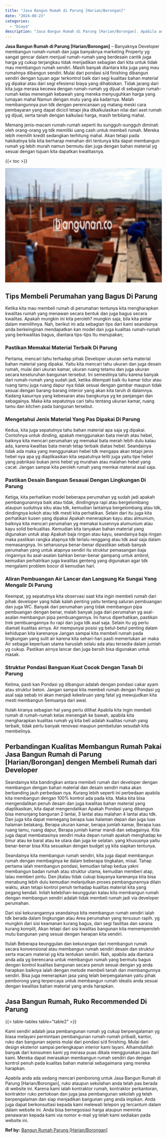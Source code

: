 ```yaml
---
title: "Jasa Bangun Rumah di Parung [Harian/Borongan]"
date: "2024-08-23"
categories: 
  - "biaya"
description: "Jasa Bangun Rumah di Parung [Harian/Borongan]. Apabila anda ada sedang mencari pemborong untuk Jasa Bangun Rumah di Parung [Harian/Borongan], ruko ataupun..."
---
```


**Jasa Bangun Rumah di Parung \[Harian/Borongan\]** – Banyaknya Developer membangun rumah-rumah dan juga banyaknya marketing Property yg sangat gencar dalam menjual rumah-rumah yang berdesain cantik juga harga yg cukup terjangkau tidak menjadikan sebagian dari kita untuk tidak mau membangun rumah sendiri. Masih banyak diantara kita juga yang mau rumahnya dibangun sendiri. Mulai dari pondasi s/d finishing dibangun sendiri dengan tujuan agar terkontrol baik dari segi kualitas bahan material yg dipakai atau dari segi efesiensi biaya yang dihabiskan. Tidak jarang dari kita juga merasa kecewa dengan rumah-rumah yg dijual di sebagian rumah-rumah kelas menengah kebawah yang mereka menyuguhkan harga yang lumayan mahal Namun dengan mutu yang ala kadarnya. Malah membangunnya pun tdk dengan perencanaan yg matang meski cara pembayaran yang dapat dicicil tetapi jika dikalkulasikan nilai dari aset rumah yg dijual, serta tanah dengan kalkulasi harga, masih terbilang mahal.

Memang jenis-macam rumah-rumah seperti itu sungguh-sungguh diminati oleh orang-orang yg tdk memiliki uang cash untuk membeli rumah. Mereka lebih memilih kredit sedangkan terhitung mahal. Akan tetapi pada hakikatnya bila kita berharap menahan diri tentunya kita dapat membangun rumah yg lebih murah namun bermutu dan juga dengan bahan material yg sesuai dengan tujuan kita dapatkan kwalitasnya.

{{< toc >}}

![Jasa Bangun Rumah di Parung [Harian/Borongan]](/images/borong-bangunan-16.png)

## Tips Membeli Perumahan yang Bagus Di Parung

Ketika kita mau membeli rumah di perumahan tentunya kita mengharapkan kwalitas rumah yang menawan secara bentuk dan juga bagus secara kwalitas. Apakah mungkin ini kita peroleh? mungkin saja, bila kita pintar dalam memilihnya. Nah, berikut ini ada sebagian tips dari kami seandainya anda berkeinginan mendapatkan kan model dan juga kualitas rumah-rumah yang berkwalitas bagus, diantara tips-tips Itu merupakan;

### Pastikan Memakai Material Terbaik Di Parung

Pertama, mencari tahu terhadap pihak Developer ukuran serta material bahan material yang dipakai. Yaitu kita mencari tahu ukuran dan juga desain rumah, mulai dari ukuran kamar, ukuran ruang tetamu dan juga ukuran secara keseluruhan bangunan tersebut. Ini semestinya tahu karena banyak dari rumah-rumah yang sudah jadi, ketika ditempati baik itu kamar tidur atau ruang tamu juga ruang dapur nya tidak sesuai dengan gambar maupun tidak sesuai dengan barang-barang interior yang akan kita taruh di dalamnya. Kadang kasurnya yang kebesaran atau bangkunya yg ke panjangan dan sebagainya. Maka kita sepatutnya cari tahu tentang ukuran kamar, ruang tamu dan kitchen pada bangunan tersebut.

### Mengetahui Jenis Material Yang Pas Dipakai Di Parung

Kedua, kita juga sepatutnya tahu bahan material apa saja yg dipakai. Contohnya untuk dinding, apakah menggunakan bata merah atau hebel, baiknya kita mencari perumahan yg memakai bata merah lebih dulu kalau ada, karena kwalitas bata merah tetap terbaik diatas hebel. Seandainya tidak ada maka yang menggunakan hebel tdk mengapa akan tetapi jenis hebel nya apa yg diaplikasikan kita sepatutnya teliti juga yaitu tipe hebel yang pabrikasi bukan jenis hebel yg murahan atau malahan hebel yang cacat. Jangan sampai kita peroleh rumah yang memkai material asal saja.

### Pastikan Desain Banguan Sesauai Dengan Lingkungan Di Parung

Ketiga, kita perhatikan model beberapa perumahan yg sudah jadi apakah pembangunannya baik atau tidak, dindingnya rapi atau bergelombang ataupun sudutnya siku atau tdk, kemudian lantainya bergelombang atau tdk, dindingnya kokoh atau tdk mesti kita perhatikan. Selain dari itu juga kita perhatikan kusen yang dipakai Apakah menerapkan kayu atau almunium, baiknya kita mencari perumahan yg memakai kusennya alumunium atau kayu solid berkualitas. Kemudian kita tanyakan bahan material yang digunakan untuk atap Apakah baja ringan atau kayu, seandainya baja ringan maka pastikan rangka atapnya tdk terlalu renggang atau tdk asal saja dalam memasangnya. Ini seharusnya benar-benar dipastikan sebab banyak perumahan yang untuk atapnya sendiri itu struktur pemasangan baja ringannya itu asal-asalan bahkan benar-benar gampang untuk ambrol, kemudian perhatrikan juga kwalitas genteng yang digunakan agar tdk mengalami problem bocor di kemudian hari.

### Aliran Pembuangan Air Lancar dan Langsung Ke Sungai Yang Mengalir Di Parung

Keempat, yg sepatutnya kita observasi saat kita ingin membeli rumah dari pihak developer yang tidak kalah penting yaitu tentang saluran pembuangan dan juga WC. Banyak dari perumahan yang tidak membangun pipa pembuangan dengan benar, malah banyak juga dari perumahan yg asal-asalan membangun pipa pembuangannya. Ini harus diperhatikan, pastikan trek pembuangannya itu rapi dan juga tdk asal saja. Selain itu yg perlu diamati kualitas airnya. Air mempunyai posisi yg betul-betul penting dalam kehidupan kita karenanya Jangan sampai kita membeli rumah pada lingkungan yang sulit air karena kita sehari-hari pasti memerlukan air maka Air sebagai keperluan utama haruslah selalu ada atau tersedia dalam jumlah yg cukup. Pastikan airnya lancar dan juga bersih bisa digunakan untuk masak.

### Struktur Pondasi Banguan Kuat Cocok Dengan Tanah Di Parung

Kelima, pasti kan Pondasi yg dibangun adalah dengan pondasi cakar ayam atau struktur beton. Jangan sampai kita membeli rumah dengan Pondasi yg asal saja sebab ini akan menjadi kekeliruan yang fatal yg mewujudkan kita mesti membangun Semuanya dari awal.

Itulah kiranya sebagian hal yang perlu dilihat Apabila kita ingin membeli rumah di rumah-rumah kelas menengah ke bawah, apabila kita mengharapkan kualitas rumah yg kita beli adalah kualitas rumah yang terbaik, tidak perlu banyak renovasi maupun pembetulan sesudah kita membelinya.

## Perbandingan Kualitas Membangun Rumah Pakai Jasa Bangun Rumah di Parung \[Harian/Borongan\] dengen Membeli Rumah dari Developer

Seandainya kita bandingkan antara membeli rumah dari developer dengan membangun dengan bahan material dan desain sendiri maka akan berbanding jauh perbedaan nya. Kurang lebih seperti ini perbedaan apabila kita membangun dengan 100% kontrol ada pada kita. Maka kita bisa mengendalikan penuh desain dan juga kwalitas bahan material yang diaplikasikan, kita dapat mengendalikan Apakah Pondasi yang dibangun bisa menunjang bangunan 2 lantai, 3 lantai atau malahan 4 lantai atau tdk. Dan juga kita dapat memegang berapa luas halaman depan dan juga luas halaman belakang. Berapa ukuran kamar, berapa jumlah kamar, Berapa luas ruang tamu, ruang dapur, Berapa jumlah kamar mandi dan sebagainya. Kita juga dapat membatasinya sendiri muka depan rumah apakah menghadap ke timur atau ke barat atau ke utara dan juga ke selatan. yang khususnya yaitu benar-benar bisa Kita sesuaikan dengan budget yg kita siapkan tentunya.

Seandainya kita membangun rumah sendiri, kita juga dapat membangun rumah dengan membaginya ke dalam beberapa tingkatan, misal. Tahap pertama ialah membangun pondasi, kemudian tahap kedua yakni membangun badan rumah atau struktur utama, kemudian memberi atap, lalau memberi pintu. Dan jikalau tidak cukup biayanya karenanya kita bisa menabung lebih dulu kemudian melanjutkan proses pembangunannya dilain waktu, akan tetapi kontrol penuh terhadap kualitas material kita yang pegang kendali. Inilah kelebihan-keunggulan kalau kita membangun rumah dengan membangun sendiri adalah tidak membeli rumah jadi via developer perumahan.

Dari sisi kekurangannya seandainya kita membangun rumah sendiri ialah tdk berada dalam lingkungan atau Area perumahan yang tersusun rapih. yg mungkin dari sisi keamanan kurang bagus, dari segi fasilitas dan sarana kurang komplit, Akan tetapi dari sisi kwalitas bangunan kita mememperoleh mutu bangunan yang sesuai dengan harapan kita sendiri.

Itulah Beberapa keunggulan dan kekurangan dari membangun rumah secara konvensional atau membangun rumah sendiri desain dan struktur serta macam material yg kita tentukan sendiri. Nah, apabila ada diantara anda ada yg berencana untuk membangun rumah yang bermutu bagus dengan kontrol kualitas bangunan secara penuh sesuai dengan yg anda harapkan baiknya ialah dengan metode membeli tanah dan membangunnya sendiri. Bisa juga menerapkan jasa yang telah berpengalaman yaitu pihak pemborong yang terpercaya untuk membangun rumah idealis anda sesuai dengan kwalitas bahan material yang anda harapkan.

## Jasa Bangun Rumah, Ruko Recommended Di Parung

{{< table-tables table="table2" >}}

Kami sendiri adalah jasa pembangunan rumah yg cukup berpengalaman yg biasa melayani permintaan pembangunan rumah-rumah pribadi, kantor, ruko dan bangunan sejenis mulai dari pondasi s/d finishing. Mulai dari design eksterior sampai perlengkapan interior kami layani. Alhamdulillah banyak dari konsumen kami yg merasa puas dikala menggunakan jasa dari kami. Mereka dapat merasakan membangun rumah sendiri dan dengan kontrol penuh pada kualitas bahan material sebagaimana yang mereka harapkan.

Apabila anda ada sedang mencari pemborong untuk Jasa Bangun Rumah di Parung \[Harian/Borongan\], ruko ataupun sekolahan anda telah pas berada di website ini. Karena kami ialah kontraktor rumah, kontraktor perkantoran, kontraktor ruko pertokoan dan juga jasa pembangunan sekolah yg telah berpengalaman dan siap menjadikan bangunan yang anda impikan. Anda juga dapat berkonsultasi kepada kami melewati telepon yg tercantum dalam dalam website ini. Anda bisa bernegosiasi harga ataupun meminta penawaran kepada kami via nomor e-mail yg telah kami sediakan pada website ini.

**Ref by:** [Bangun Rumah Parung [Harian/Borongan]](https://id.wikipedia.org/wiki/Bangun)
